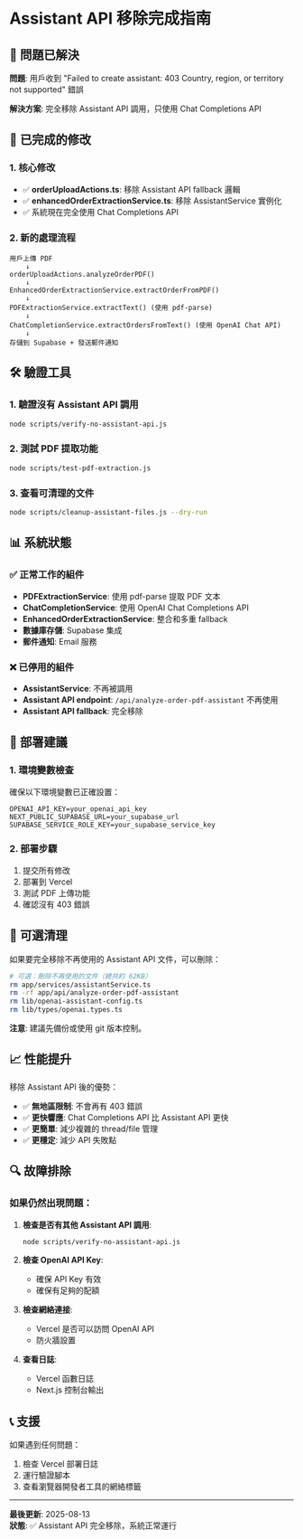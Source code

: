 # Assistant API 移除完成指南

## 🎉 問題已解決

**問題**: 用戶收到 "Failed to create assistant: 403 Country, region, or territory not supported" 錯誤

**解決方案**: 完全移除 Assistant API 調用，只使用 Chat Completions API

## 🔧 已完成的修改

### 1. 核心修改

- ✅ **orderUploadActions.ts**: 移除 Assistant API fallback 邏輯
- ✅ **enhancedOrderExtractionService.ts**: 移除 AssistantService 實例化
- ✅ 系統現在完全使用 Chat Completions API

### 2. 新的處理流程

```
用戶上傳 PDF 
    ↓
orderUploadActions.analyzeOrderPDF()
    ↓
EnhancedOrderExtractionService.extractOrderFromPDF()
    ↓
PDFExtractionService.extractText() (使用 pdf-parse)
    ↓
ChatCompletionService.extractOrdersFromText() (使用 OpenAI Chat API)
    ↓
存儲到 Supabase + 發送郵件通知
```

## 🛠️ 驗證工具

### 1. 驗證沒有 Assistant API 調用
```bash
node scripts/verify-no-assistant-api.js
```

### 2. 測試 PDF 提取功能
```bash
node scripts/test-pdf-extraction.js
```

### 3. 查看可清理的文件
```bash
node scripts/cleanup-assistant-files.js --dry-run
```

## 📊 系統狀態

### ✅ 正常工作的組件
- **PDFExtractionService**: 使用 pdf-parse 提取 PDF 文本
- **ChatCompletionService**: 使用 OpenAI Chat Completions API
- **EnhancedOrderExtractionService**: 整合和多重 fallback
- **數據庫存儲**: Supabase 集成
- **郵件通知**: Email 服務

### ❌ 已停用的組件
- **AssistantService**: 不再被調用
- **Assistant API endpoint**: `/api/analyze-order-pdf-assistant` 不再使用
- **Assistant API fallback**: 完全移除

## 🚀 部署建議

### 1. 環境變數檢查
確保以下環境變數已正確設置：
```
OPENAI_API_KEY=your_openai_api_key
NEXT_PUBLIC_SUPABASE_URL=your_supabase_url
SUPABASE_SERVICE_ROLE_KEY=your_supabase_service_key
```

### 2. 部署步驟
1. 提交所有修改
2. 部署到 Vercel
3. 測試 PDF 上傳功能
4. 確認沒有 403 錯誤

## 🧹 可選清理

如果要完全移除不再使用的 Assistant API 文件，可以刪除：

```bash
# 可選：刪除不再使用的文件（總共約 62KB）
rm app/services/assistantService.ts
rm -rf app/api/analyze-order-pdf-assistant
rm lib/openai-assistant-config.ts
rm lib/types/openai.types.ts
```

**注意**: 建議先備份或使用 git 版本控制。

## 📈 性能提升

移除 Assistant API 後的優勢：
- ✅ **無地區限制**: 不會再有 403 錯誤
- ✅ **更快響應**: Chat Completions API 比 Assistant API 更快
- ✅ **更簡單**: 減少複雜的 thread/file 管理
- ✅ **更穩定**: 減少 API 失敗點

## 🔍 故障排除

### 如果仍然出現問題：

1. **檢查是否有其他 Assistant API 調用**:
   ```bash
   node scripts/verify-no-assistant-api.js
   ```

2. **檢查 OpenAI API Key**:
   - 確保 API Key 有效
   - 確保有足夠的配額

3. **檢查網絡連接**:
   - Vercel 是否可以訪問 OpenAI API
   - 防火牆設置

4. **查看日誌**:
   - Vercel 函數日誌
   - Next.js 控制台輸出

## 📞 支援

如果遇到任何問題：
1. 檢查 Vercel 部署日誌
2. 運行驗證腳本
3. 查看瀏覽器開發者工具的網絡標籤

---

**最後更新**: 2025-08-13  
**狀態**: ✅ Assistant API 完全移除，系統正常運行